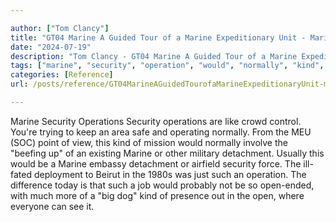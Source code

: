 ```yaml
---

author: ["Tom Clancy"]
title: "GT04 Marine A Guided Tour of a Marine Expeditionary Unit - Marine_split_124.html"
date: "2024-07-19"
description: "Tom Clancy - GT04 Marine A Guided Tour of a Marine Expeditionary Unit"
tags: ["marine", "security", "operation", "would", "normally", "kind", "detachment", "like", "crowd", "control", "trying", "keep", "area", "safe", "operating", "meu", "soc", "point", "view", "mission", "involve", "beefing", "existing", "military", "usually"]
categories: [Reference]
url: /posts/reference/GT04MarineAGuidedTourofaMarineExpeditionaryUnit-marinesplit124html

---
```



Marine
Security Operations
Security operations are like crowd control. You're trying to keep an area safe and operating normally. From the MEU (SOC) point of view, this kind of mission would normally involve the "beefing up" of an existing Marine or other military detachment. Usually this would be a Marine embassy detachment or airfield security force. The ill-fated deployment to Beirut in the 1980s was just such an operation. The difference today is that such a job would probably not be so open-ended, with much more of a "big dog" kind of presence out in the open, where everyone can see it.
